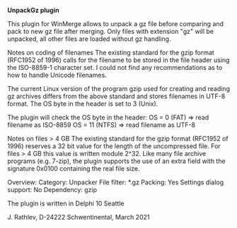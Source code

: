 **UnpackGz plugin**

This plugin for WinMerge allows to unpack a gz file before comparing
and pack to new gz file after merging.
Only files with extension "gz" will be unpacked, all other files
are loaded without gz handling.

Notes on coding of filenames
The existing standard for the gzip format (RFC1952 of 1996) calls for the filename 
to be stored in the file header using the ISO-8859-1 character set. I could not 
find any recommendations as to how to handle Unicode filenames.

The current Linux version of the program gzip used for creating and reading gz 
archives differs from the above standard and stores filenames in UTF-8 format. 
The OS byte in the header is set to 3 (Unix).

The plugin will check the OS byte in the header:
OS = 0 (FAT) => read filename as ISO-8859
OS = 11 (NTFS) => read filename as UTF-8

Notes on files > 4 GB
The existing standard for the gzip format (RFC1952 of 1996) reserves a 32 bit 
value for the length of the uncompressed file. For files > 4 GB this value is 
written module 2^32. Like many file archive programs (e.g. 7-zip), the plugin 
supports the use of an extra field with the signature 0x0100 containing the 
real file size.

Overview:
Category: Unpacker
File filter: *.gz
Packing: Yes
Settings dialog support: No
Dependency: gzip

The plugin is written in Delphi 10 Seattle

J. Rathlev, D-24222 Schwentinental, March 2021

